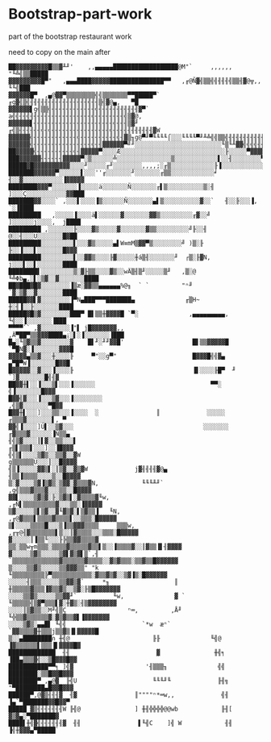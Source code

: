 # Bootstrap-part-work

part of the bootstrap restaurant work

need to copy on the main after

    ██▓▓▓▓▓▓▓▓▓█▒▒▓╨╜'    ,,▄▄▄▄▄██████████████████@M"`     ,,,,,,       "╙╩╣▒▒█████
    ▓▓▓▓▓▓▓▓▓█▀"   ,▄▄▄████▓▓▓▓▓███████████████▀▀   ,╓@Ñ▓╣▒▒╣╣╢╢╢╣▒▒╢▓@╦,,    ╙╙╣███
    ▓▓▓▓▓▓█▀  ,▄@▓▓▀▒▒▒▒▒▒▒▒╣╣▒▒▒▒▒▒▒▀▀█████▀`  ╓g▓╣▒╣╢╢╢╢╢╢╢╢╢╢╢╢╢╢╢╢╣╢╢▒╣▓@▄,   ▀█
    ▓▓▓▓▓▓▌g╣▒▒╣╢╢╢╢╢╢╢╢╢╢╢╢╣╢╢╢╢╢╢╢╢╢╢╢▓▀`  a╣╣╢╢╣╢╢╢╢╢╢╢╢╢╢╢╢╢╢╢╢╢╣╢╢╢╢╢╢╢╢╣▒▓@,
    ▓▓▓▓▓▓▌╢╢╢╢╢╢╢╢╢╢╢╢╢╢╢╢╢╢╢╢╢╢╣╢╢╢▒▓╜  ╓╣▒╢╢╢╢╢╢╣╢╣╢╢╢╢╢╢╢╢╢╢╢╢╢╢╢╢╣╢╢╢╢╢╢╢╢╢╢╢▓W
    ▓▓▓▓▓▓╣╢╢╢╢╢╢╢╢╢╢╢╢╣╢╢╢╢╢╢╢╢╢╢╣╢▓▒╖g@▀╜▀╙╙╙╙⌠░░░╙╙╙╙▀╜╨╩╣╣▒▒╣╢╢╢╢╢╢╢╢╢╢╢╢╢╢╢╢╢╢╢
    ▓▓▓▓▓▓╣╢╢╢╢╢╢╢╢╢╢╢╢╢╢╢╢╣╢╢▓▓▓▓▓▓▀╝╜░░░░░░░░░░░░░░░░░░░░░░░░╙▒╙╨▓▓╣╣╣╣╢╢╢╢╢╢╢╢╢╢╢
    ██▓▓▓▓▓╣╢╢╢╢╢╢╢╢╢╢╣╢▓▓▓▓▓▀░░░░Æ░░░░░░░░░░░░░░░░░░░░░░░░░░░░░╟░░░░░▀▓▓▓▓▓▓▓▓╣╢╢╢╢
    ███▓▓▓▓▓▓╢╢╢╢╢╢▓▓▓▓▓▀░▒░░░░░░╩░░░░░░░░░░░░░░░▒░░░░░░░░░░░░▌░░╢░░░░░░░░▀▓▓▓▓▓▓▓▓╣
    █████▓█▓▓▓▓▓▓▓▓▓▓░░░░╜░░░░░╓╜░░░░░░░░,,,,;░╓▒░░░░░░░░░░░░╟▐░░░░░░░░░░░░░░▓▓▓▓▓▓▓
    ███████▓▓▓▓▓▓▀░░░░░░▌░░░''╓░░░░░░░╜░░░░░░░╓▒▒░░░░░░░░░░░░╛ ╢░░▓░░░░░░░░░░░▐▓▓▓▓▓
    ████████▓▓▓▀░░░░░░░▐░░░░░ä░░░░░░░Ñ░░░░░░░╓▌▒░░░░░░░░░░▒░╢  ]░░░Ç░░░░░░░░░░░▓▓███
    ███████▓▓░░░░` ,░░░▌░░░░▐▒░░░░░░Ñ░░░░░░░▄▌▒░░░░░░░░░░▓░░`   ╢░░╟░░░▐,    `░▐████
    █████████   ,░░░░░▐░░░░ä▌░░░░░░▓░░░░░░░▓▓▒░░░░░░░░░╓▓░░╝    ]░░░░░░j░░░░,  j████
    █████████ ,░░░░░░░╟░░░░▓▒░░░░░▓░░░░░░░▓▒▒░░░░░░░░░╝╟░░╢      @░░╢░░░Ü░░░░░░░█▓██
    █████████░░░░░░░░░▌░░░▓▒░░░░░▄▌W≡mM▒▓▓▀▒░░░░░░░░╝ )▒░╟       ╟░░▐░░░▌░░░░░░░█▓▓▓
    █████████░░░░░░░░░▌░░▓▓▒░░░░╟▓░░░░░╫á▒╢░░░░░░░╜  ┌▒░╟▓N,     j░░░▌░░▌░░░░░░░████
    ████████▌░░░░░░░░░▒░▓╟▒▒░░░░▓▒░░wÄ▒╢▒╜░░░░░▒╜   ,▒░@   ╙╩Φb▄,░▌░▒▓░░▓░░░░░░░████
    ██▓███▓█▓░░░░░░░░▐▒æ░▓▓▒▒▄▄▄▄▄▄%@╖  ` `         "ⁿ╜          `▓░▒▓░░▓░░░░░░░████
    █████▓▓▌▓░░░░░░░░▐▀N▄███▀▀▀███████▄              ╓▒H~         ╫░╢▐░░╟░░░░░░░████
    █████▓█▒▓░░░░░░░░███▀ █▌▒▒╫▓▓▓▓█ `▀░              ,▄▄▄▄▄▄▄▄▄,   ╙╣░░▐░░░░░░░▐███
    ▀▀▀▀`` ,▓░░░░░░░░▐"▌ j█▓▓▓▓▓▓▓,,                ,Ä▀██▀▒▒▓▓▓████▄¡░▌░▐░░░░░░░▐███
    █▄░╙▒▓▒▒▓░░░░░░░░▓    █▌╜░╜╜▓▓█'                   █▌▒▒▓▓▓▓▓█ `▀█N▓░▐░░░░░░░▓▓▓█
    ▓▓▓▓▓▄▒▒▓░░░╫░░░░╟     ▀"░░g▀"                     █▓▓▓█╣╣▓▄   ▄▀█▀W▐░░░░░░░█▓▓█
    █▓▓▓▓▓░░▓░░░▐░░░░╟                                 ▐▌░░░░╟█▀  ╜   `]▓░░░░░░░█╣╢▓
    ██▓▓╫▌░░▐░░░▒▌░░░▐░░░░░░                                ▀▀░        ╣▐░░░░░░░█▓▓▓
    █▓▓╣▓░░░▐░░░▒▓░░░▐░░░░░░░░                                       ,╣▒▓░░░░░░░▀█▓▓
    █▓▓╫▌░░░]░░░▒▒░░░▐░░░░  ░                ║             ░░░░░    ╓▒▒▒▓░░░░░░░▌, ▀
    ▓▓╣▐░░░░]Ü▌░░▒▓░░░                                    ░░░░░░░  ╓▓▒▒▒▓░░░░░░▐Ñ▒▒▄
    ╢╣▒▓░░░░║▌▓░░▒▒░░░▌                                           ╓▒▌▒▒▒▌░░░]░░▐█▓▓▓
    ╣╣▒▌░░░░▒▓▒░░▒▒▓░░▓W                                         g▒▒▒▒▒▒Ü░░░║░░█▓▓▓▓
    ╣▒▐░░░░░▓▓▒▌░║▒▓░░▓▒▓W             j▓╢╢╢╢▓@▄                ╢▒▒▐▒▒▒▒░░░░▒░░█▓▓▓▓
    ▒░▓░░░░▒▓▐▒▓▒░▒▓▓░▓▒▒▒▓N,            ╙╙╙╨╜`              ,g╣▒▒▒▓▒▒▒▓░░░▒▒░░█▓▓▓▓
    ▓▓▌░░░░▒▓▒▓░╟░▒▓▒▌░▓▒▒▒▒▓╙w,                          ,╓Ñ▌▒▒▒▒▒▒▒▒▒▓░░░▒▒░▐▓▓▓▓▓
    ▒▓░░░░░▒▌▒▓░░▓╙▓▒▓░▌▒▓▒▒▐   ╙N,                   ,╓@▓▒▒▒▌▒▒▒▒▓▒▒▒▒▌░░▒▒▒░█▓▓▓▓▓
    ▒▌░░░░▒▒▒▒█░░░▒▐▒▒▓▓▓▒▒▒▒     ▒▒▒w,         ,╓╥@╢▓▒▒▒▒▒▒▒▌▒░░║▓▒▒▒▒░░░▒▒▒░█▓▓▓▓▓
    ▓░░░░░║▐▒▒╙░░░╟╠▒▒▓▓▒▒▒▒▓       ▒▒░▒▒w╥m▒▒▒░▒▒▒▒▓▒▒▒▒▒▓▒▒▌▒░░▐▒▒▒▒▓░░║▓▒▒▐▌╢▓▓▓▓
    ▓░░░░░▒▓▒░░░░░▒▓▌▓▒▓▌▒`,╢        `▒▒▒▒▒▒▒▒▒▒▒▒▒▓▒▒▒▒▒▒▓▒▒▒▒░░▓▒▓▒▒▒░▒▒▓▒▒█▓▓▓▓▓▓
    ▒░░░░▒▒▓▒░░░░░▒▒▓▓▓▒▒" "k           ╙▒▒▒▒▒▒▒▒▒╠▀▒▒▒▒▒▒▒▒▒▒▒░▓▒▒▓▒▓░░▒▓▐▒░█▓▓▓▓▓▓
    ░░░░░╢▒▒▒░░░░░▒▒▓▓▒▓`     *╖                  ║  ╫▒▒▒▒▒▓▒▒▒▐▓▒▒▓▒░░▒▓░╟▒█▓▓▓▓▓▓▓
    ░░░░▒▒▓▒░░░░░▒▒▓▓╜`          ╙w,              ▓ ` ╙▒▒▒▒▒╣▒▓▀▒▒▒▌▓░╫▓▒░╢▒▓▓▓▓▓▓▓▓
    ░░░░║▒▓▒▒░░M╜╣▒Ç                 ⁿ═,         ,Å╜    ╙╬▒▒▓▒▒▒▒▒▒▓░▓▒▓▒▒▓▌▐▓▓▓▓▓▓▓
    ░░░░▒▓▒░▄▄█▌ ╙╣╣                     `*w  æⁿ`          `▓▓▒▒▒▒▓╫▒▒▒j▒▒▓▒▐▌▓▓▓▓▓█
    ▒░░▄████████∩ ╫╣@                       ╟╟              ╙╣@ ▐▓▒▒▒▒▒▒▌▒▒▒▐▌▓▓▓▓█▓
    █████████████  ╢╢                        ▓               ╫╣╕ ▐██▄▒▒▒▓╣░░▒█▓▓▓█▓▓
    ███████████▀▀╕ ]╣▓                    '╢▒▒▒╖              ╣╣  ████████░▒▒█▓▓█▓▓▓
    ████████▀ ,▄@▓  ╟╣U                     ╙╙╙╜╙             ╟╢╗ "▀████████▄█▓▓█▓▓▓
    ██████▀,@▓▒╢╢╢▓  ╢▓                ║""""ⁿ*═w,,             ╣╢  ▐▄`▀███████▓▓█▓▓▀
    █████ ▓▒╢╢╢╢╢╢╢W ╟╣@               ] ╫╢╬╬╬╬@@wb            ╟╢[  ▓▒▓▄░▀███████▓
    ████▌╫╣▓╣╢╢╢╢╢╢▓  ╢╢                ▌╙╣C    ]╣ W            ╢╢  ▐╣╫▓▓▓▄▀█████`
